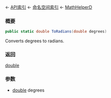 ← [API索引](Api-Index) ← [命名空间索引](Namespace-Index) ← [MathHelperD](VRageMath.MathHelperD)

### 概要

```csharp
public static double ToRadians(double degrees)
```

Converts degrees to radians.

### 返回

[double](https://docs.microsoft.com/en-us/dotnet/api/System.Double?view=netframework-4.6)

### 参数

* [double](https://docs.microsoft.com/en-us/dotnet/api/System.Double?view=netframework-4.6) degrees
